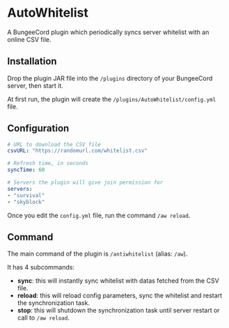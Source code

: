 # AutoWhitelist
A BungeeCord plugin which periodically syncs server whitelist with an online CSV file.

## Installation
Drop the plugin JAR file into the `/plugins` directory of your BungeeCord server, then start it.

At first run, the plugin will create the `/plugins/AutoWhitelist/config.yml` file.

## Configuration
```yaml
# URL to download the CSV file
csvURL: "https://randomurl.com/whitelist.csv"

# Refresh time, in seconds
syncTime: 60

# Servers the plugin will give join permission for
servers:
- "survival"
- "skyblock"
```
Once you edit the `config.yml` file, run the command `/aw reload`.

## Command
The main command of the plugin is `/antiwhitelist` (alias: `/aw`).

It has 4 subcommands:
- **sync**: this will instantly sync whitelist with datas fetched from the CSV file.
- **reload**: this will reload config parameters, sync the whitelist and restart the synchronization task.
- **stop**: this will shutdown the synchronization task until server restart or call to `/aw reload`.
